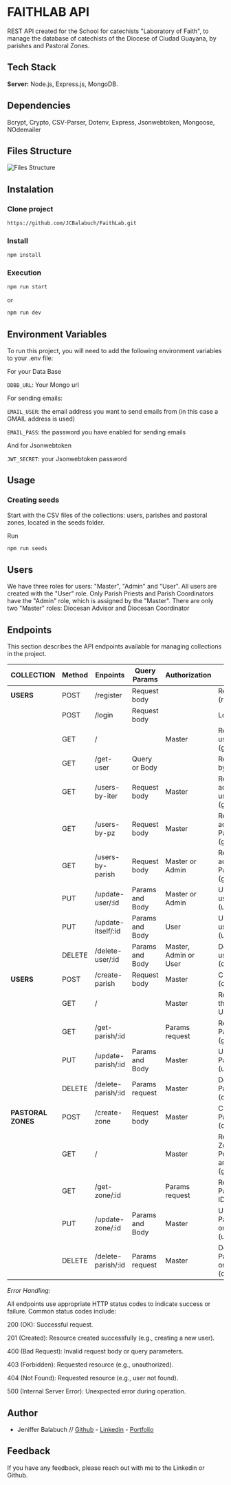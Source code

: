 # FAITHLAB API

REST API created for the School for catechists "Laboratory of Faith", to manage the database of catechists of the Diocese of Ciudad Guayana, by parishes and Pastoral Zones.

## Tech Stack

**Server:** Node.js, Express.js, MongoDB.

## Dependencies

Bcrypt, Crypto, CSV-Parser, Dotenv, Express, Jsonwebtoken, Mongoose, NOdemailer

## Files Structure

<img src='images\1.Files_Structure.png' alt='Files Structure'/>

## Instalation

### Clone project

```bash
https://github.com/JCBalabuch/FaithLab.git
```

### Install

```bash
npm install
```

### Execution

```bash
npm run start
```

or

```bash
npm run dev
```

## Environment Variables

To run this project, you will need to add the following environment variables to your .env file:

For your Data Base

`DDBB_URL`: Your Mongo url

For sending emails:

`EMAIL_USER`: the email address you want to send emails from (in this case a GMAIL address is used)

`EMAIL_PASS`: the password you have enabled for sending emails

And for Jsonwebtoken

`JWT_SECRET`: your Jsonwebtoken password

## Usage

### Creating seeds

Start with the CSV files of the collections: users, parishes and pastoral zones, located in the seeds folder.

Run

```bash
npm run seeds
```

## Users

We have three roles for users: "Master", "Admin" and "User".
All users are created with the "User" role. Only Parish Priests and Parish Coordinators have the "Admin" role, which is assigned by the "Master".
There are only two "Master" roles: Diocesan Advisor and Diocesan Coordinator

## Endpoints

This section describes the API endpoints available for managing collections in the project.

| COLLECTION         | Method | Enpoints           | Query Params    | Authorization         | Description                                                                          |
| ------------------ | ------ | ------------------ | --------------- | --------------------- | ------------------------------------------------------------------------------------ |
| **USERS**          | POST   | /register          | Request body    |                       | Register a new user (register)                                                       |
|                    | POST   | /login             | Request body    |                       | Log in a user (login)                                                                |
|                    | GET    | /                  |                 | Master                | Retrieves a list of all users in the database (getUsers)                             |
|                    | GET    | /get-user          | Query or Body   |                       | Retrive a user by id or by email (getUser)                                           |
|                    | GET    | /users-by-iter     | Request body    | Master                | Retrieve all users according to their user itinerary (getUsersByIter)                |
|                    | GET    | /users-by-pz       | Request body    | Master                | Retrieve all users according to their Pastoral Zone (getUsersByPZ)                   |
|                    | GET    | /users-by-parish   | Request body    | Master or Admin       | Retrieve all users according to their Parish (getUsersByParish)                      |
|                    | PUT    | /update-user/:id   | Params and Body | Master or Admin       | Update an existing user based on its ID (updateUser)                                 |
|                    | PUT    | /update-itself/:id | Params and Body | User                  | Update an existing user based on its ID (userUpdateItself)                           |
|                    | DELETE | /delete-user/:id   | Params and Body | Master, Admin or User | Delete an existing user based on its ID (deleteUser)                                 |
| **USERS**          | POST   | /create-parish     | Request body    | Master                | Create a new Parish (createParish)                                                   |
|                    | GET    | /                  |                 | Master                | Retrive all Parishes in the DB. Populate Users (getParishes)                         |
|                    | GET    | /get-parish/:id    |                 | Params request        | Retrive an existing Parish by its ID (getParish)                                     |
|                    | PUT    | /update-parish/:id | Params and Body | Master                | Update an existing Parish based on its ID (updateParish)                             |
|                    | DELETE | /delete-parish/:id | Params request  | Master                | Delete an existing Parish based on its ID (deleteParish)                             |
| **PASTORAL ZONES** | POST   | /create-zone       | Request body    | Master                | Create a new Pastoral Zone (createPastoralZone)                                      |
|                    | GET    | /                  |                 | Master                | Retrive all Pastoral Zones in the DB. Populate Parishes and Users (getPastoralZones) |
|                    | GET    | /get-zone/:id      |                 | Params request        | Retrive an existing Pastoral Zone by its ID (getPastoralZone)                        |
|                    | PUT    | /update-zone/:id   | Params and Body | Master                | Update an existing Pastoral Zone based on its ID (updatePastoralZone)                |
|                    | DELETE | /delete-parish/:id | Params request  | Master                | Delete an existing Pastoral Zone based on its ID (deletePastoralZone)                |

_Error Handling:_

All endpoints use appropriate HTTP status codes to indicate success or failure. Common status codes include:

200 (OK): Successful request.

201 (Created): Resource created successfully (e.g., creating a new user).

400 (Bad Request): Invalid request body or query parameters.

403 (Forbidden): Requested resource (e.g., unauthorized).

404 (Not Found): Requested resource (e.g., user not found).

500 (Internal Server Error): Unexpected error during operation.

## Author

- Jeniffer Balabuch // [Github](https://www.github.com/JCBalabuch) - [Linkedin](https://www.linkedin.com/in/jenifferbalabuch/) - [Portfolio](https://portfoliojcbs.netlify.app/)

## Feedback

If you have any feedback, please reach out with me to the Linkedin or Github.
